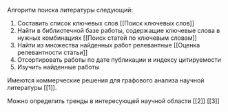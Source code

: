 Алгоритм поиска литературы следующий:
1) Составить список ключевых слов [[Поиск ключевых слов]]
2) Найти в библиотечной базе работы, содержащие ключевые слова в нужных комбинациях [[Поиск статей по ключевым словам]]
3) Найти из множества найденных работ релевантные [[Оценка релевантности статьи]]
4) Отсортировать работы по дате публикации и индексу цитируемости
5) Изучить найденные работы

Имеются коммерческие решения для графового анализа научной литературы [[1]].

Можно определить тренды в интересующей научной области [[2]] [[3]]